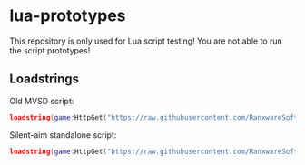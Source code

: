 # lua-prototypes

This repository is only used for Lua script testing! You are not able to run the script prototypes!

## Loadstrings

Old MVSD script:
```lua
loadstring(game:HttpGet("https://raw.githubusercontent.com/RanxwareSoftworks/lua-prototypes/main/old-mvsd.lua"))()
```

Silent-aim standalone script:
```lua
loadstring(game:HttpGet("https://raw.githubusercontent.com/RanxwareSoftworks/lua-prototypes/main/revolver-standalone.lua"))()
```
